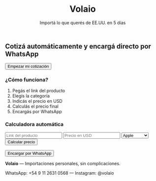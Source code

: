 <!DOCTYPE html>
<html lang="es">
<head>
  <meta charset="UTF-8" />
  <meta name="viewport" content="width=device-width, initial-scale=1.0"/>
  <title>Volaio — Importaciones desde EE.UU.</title>
  <link rel="stylesheet" href="style.css" />
</head>
<body>
  <header>
    <h1>Volaio</h1>
    <p>Importá lo que querés de EE.UU. en 5 días</p>
  </header>

  <section class="hero">
    <h2>Cotizá automáticamente y encargá directo por WhatsApp</h2>
    <button onclick="document.getElementById('calculator').scrollIntoView({ behavior: 'smooth' })">
      Empezar mi cotización
    </button>
  </section>

  <section class="steps">
    <h3>¿Cómo funciona?</h3>
    <ol>
      <li>Pegás el link del producto</li>
      <li>Elegís la categoría</li>
      <li>Indicás el precio en USD</li>
      <li>Calculás el precio final</li>
      <li>Encargás por WhatsApp</li>
    </ol>
  </section>

  <section class="calculator" id="calculator">
    <h3>Calculadora automática</h3>
    <input type="url" placeholder="Link del producto">
    <input type="number" placeholder="Precio en USD" id="usdInput">
    <select id="categorySelect">
      <option value="apple">Apple</option>
      <option value="zapatillas">Zapatillas</option>
      <option value="perfumes">Perfumes</option>
      <option value="electronica">Electrónica</option>
      <option value="otro">Otro</option>
    </select>
    <button onclick="calcularPrecio()">Calcular precio</button>
    <div id="resultado" style="margin-top: 1rem; font-weight: bold;"></div>
    <a href="https://wa.me/5491126310568?text=Hola%2C%20quiero%20hacer%20una%20importaci%C3%B3n%20con%20Volaio" target="_blank">
      <button>Encargar por WhatsApp</button>
    </a>
  </section>

  <footer>
    <p><strong>Volaio</strong> — Importaciones personales, sin complicaciones.</p>
    <p>WhatsApp: +54 9 11 2631 0568 — Instagram: @volaio</p>
  </footer>

  <script src="script.js"></script>
</body>
</html>
